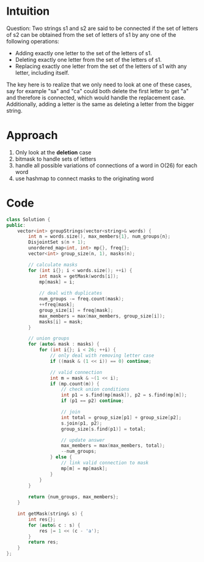 # Intuition
Question:
Two strings s1 and s2 are said to be connected if the set of letters of s2 can be obtained from the set of letters of s1 by any one of the following operations:

- Adding exactly one letter to the set of the letters of s1.
- Deleting exactly one letter from the set of the letters of s1.
- Replacing exactly one letter from the set of the letters of s1 with any letter, including itself.

The key here is to realize that we only need to look at one of these cases, say for example "sa" and "ca" could both delete the first letter to get "a" and therefore is connected, which would handle the replacement case. Additionally, adding a letter is the same as deleting a letter from the bigger string.

# Approach
1. Only look at the **deletion** case
2. bitmask to handle sets of letters
3. handle all possible variations of connections of a word in O(26) for each word
4. use hashmap to connect masks to the originating word


# Code
```cpp []
class Solution {
public:
    vector<int> groupStrings(vector<string>& words) {
        int n = words.size(), max_members{1}, num_groups{n};
        DisjointSet s(n + 1);
        unordered_map<int, int> mp{}, freq{};
        vector<int> group_size(n, 1), masks(n);

        // calculate masks
        for (int i{}; i < words.size(); ++i) {
            int mask = getMask(words[i]);
            mp[mask] = i;
            
            // deal with duplicates
            num_groups -= freq.count(mask);
            ++freq[mask];
            group_size[i] = freq[mask];
            max_members = max(max_members, group_size[i]);
            masks[i] = mask;
        }

        // union groups
        for (auto& mask : masks) {
            for (int i{}; i < 26; ++i) {
                // only deal with removing letter case
                if ((mask & (1 << i)) == 0) continue;

                // valid connection
                int m = mask & ~(1 << i);
                if (mp.count(m)) {
                    // check union conditions
                    int p1 = s.find(mp[mask]), p2 = s.find(mp[m]);
                    if (p1 == p2) continue;

                    // join
                    int total = group_size[p1] + group_size[p2];
                    s.join(p1, p2);
                    group_size[s.find(p1)] = total;

                    // update answer
                    max_members = max(max_members, total);
                    --num_groups;
                } else {
                    // link valid connection to mask
                    mp[m] = mp[mask];
                }
            }
        }
        
        return {num_groups, max_members};
    }

    int getMask(string& s) {
        int res{};
        for (auto& c : s) {
            res |= 1 << (c - 'a');
        }
        return res;
    }
};
```